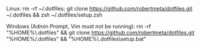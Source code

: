 Linux: rm -rf ~/.dotfiles; git clone https://github.com/robertmeta/dotfiles.git ~/.dotfiles && zsh ~/.dotfiles/setup.zsh

Windows (Admin Prompt, Vim must not be running): rm -rf "%HOME%\\.dotfiles" && git clone https://github.com/robertmeta/dotfiles.git "%HOME%/.dotfiles" && "%HOME%\\.dotfiles\\setup.bat"
